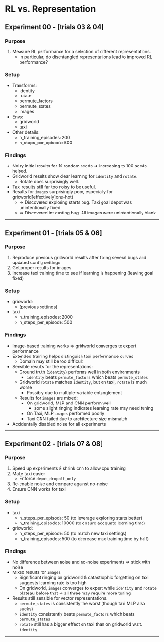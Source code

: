 # RL vs. Representation

## Experiment 00 - [trials 03 & 04]

### Purpose

1. Measure RL performance for a selection of different representations.
    - In particular, do disentangled representations lead to improved RL performance?

### Setup

- Transforms:
  - identity
  - rotate
  - permute_factors
  - permute_states
  - images
- Envs:
  - gridworld
  - taxi
- Other details:
  - n_training_episodes: 200
  - n_steps_per_episode: 500

### Findings

- Noisy initial results for 10 random seeds => increasing to 100 seeds helped.
- Gridworld results show clear learning for `identity` and `rotate`.
  - Rotate does surprisingly well.
- Taxi results still far too noisy to be useful.
- Results for `images` surprisingly poor, especially for gridworld[effectively]one-hot)
  - => Discovered exploring starts bug. Taxi goal depot was unintentionally fixed.
  - => Discovered int casting bug. All images were unintentionally blank.

-----

## Experiment 01 - [trials 05 & 06]

### Purpose

1. Reproduce previous gridworld results after fixing several bugs and updated config settings
2. Get proper results for images
3. Increase taxi training time to see if learning is happening (leaving goal fixed)

### Setup

- gridworld:
  - (previous settings)
- taxi:
  - n_training_episodes: 2000
  - n_steps_per_episode: 500

### Findings

- Image-based training works => gridworld converges to expert performance
- Extended training helps distinguish taxi performance curves
  - Domain may still be too difficult
- Sensible results for the representations:
  - Ground truth (`identity`) performs well in both environments
    - `identity` beats `permute_factors` which beats `permute_states`
  - Gridworld `rotate` matches `identity`, but on taxi, `rotate` is much worse
    - Possibly due to multiple-variable entanglement
  - Results for `images` are mixed:
    - On gridworld, MLP and CNN perform well
      - some slight ringing indicates learning rate may need tuning
    - On Taxi, MLP `images` performed poorly
    - Taxi CNN failed due to architecture size mismatch
- Accidentally disabled noise for all experiments

-----

## Experiment 02 - [trials 07 & 08]

### Purpose

1. Speed up experiments & shrink cnn to allow cpu training
2. Make taxi easier
    - Enforce `depot_dropoff_only`
3. Re-enable noise and compare against no-noise
4. Ensure CNN works for taxi

### Setup

- taxi:
  - n_steps_per_episode: 50 (to leverage exploring starts better)
  - n_training_episodes: 10000 (to ensure adequate learning time)
- gridworld:
  - n_steps_per_episode: 50 (to match new taxi settings)
  - n_training_episodes: 500 (to decrease max training time by half)

### Findings

- No difference between noise and no-noise experiments => stick with noise
- Mixed results for `images`:
  - Significant ringing on gridworld & catastrophic forgetting on taxi suggests learning rate is too high
  - On gridworld, `images` converges to expert while `identity` and `rotate` plateau before that => all three may require more tuning
- Results still sensible for vector representations.
  - `permute_states` is consistently the worst (though taxi MLP also sucks)
  - `identity` consistently beats `permute_factors` which beats `permute_states`
  - `rotate` still has a bigger effect on taxi than on gridworld w.r.t. `identity`

-----
